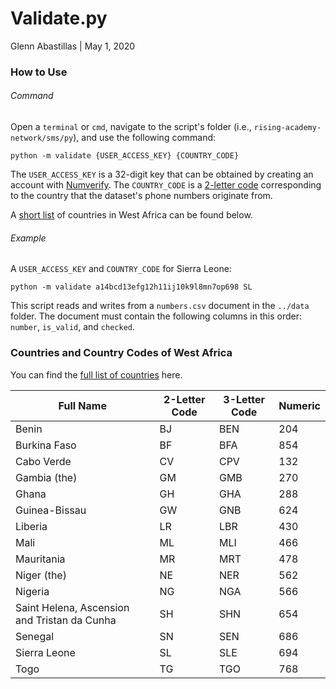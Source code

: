 # Validate.py
Glenn Abastillas | May 1, 2020

### How to Use

###### Command

Open a `terminal` or `cmd`, navigate to the script's folder (i.e., `rising-academy-network/sms/py`), and use the following command:

```
python -m validate {USER_ACCESS_KEY} {COUNTRY_CODE}
```

The `USER_ACCESS_KEY` is a 32-digit key that can be obtained by creating an account with [Numverify](http://www.numverify.com). The `COUNTRY_CODE` is a [2-letter code](#country_code) corresponding to the country that the dataset's phone numbers originate from.

A [short list](#country_code) of countries in West Africa can be found below.

###### Example
A `USER_ACCESS_KEY` and `COUNTRY_CODE` for Sierra Leone:

```
python -m validate a14bcd13efg12h11ij10k9l8mn7op698 SL
```

This script reads and writes from a `numbers.csv` document in the `../data` folder. The document must contain the following columns in this order: `number`, `is_valid`, and `checked`.

### Countries and Country Codes of West Africa <a id="country_code"></a>

You can find the [full list of countries](https://www.google.com/url?sa=t&rct=j&q=&esrc=s&source=web&cd=1&cad=rja&uact=8&ved=2ahUKEwiq3ZnexpXpAhUQhHIEHXl3BYgQFjAAegQIAxAB&url=https%3A%2F%2Fwww.iban.com%2Fcountry-codes&usg=AOvVaw1S91ARxH801VYxs3gqhqry) here.

Full Name | 2-Letter Code | 3-Letter Code | Numeric
--- | --- | --- | ---
Benin | BJ | BEN | 204
Burkina Faso | BF | BFA | 854
Cabo Verde | CV | CPV | 132
Gambia (the) | GM | GMB | 270
Ghana | GH | GHA | 288
Guinea-Bissau | GW | GNB | 624
Liberia | LR | LBR | 430
Mali | ML | MLI | 466
Mauritania | MR | MRT | 478
Niger (the) | NE | NER | 562
Nigeria | NG | NGA | 566
Saint Helena, Ascension and Tristan da Cunha | SH | SHN | 654
Senegal | SN | SEN | 686
Sierra Leone | SL | SLE | 694
Togo | TG | TGO | 768